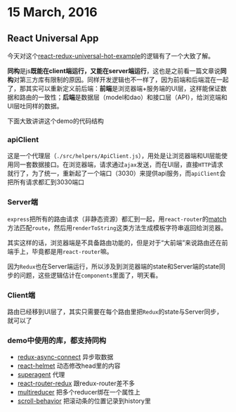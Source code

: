 # 15 March, 2016

## React Universal App

今天对这个[react-redux-universal-hot-example](https://github.com/erikras/react-redux-universal-hot-example)的逻辑有了一个大致了解。

**同构**是js**既能在client端运行，又能在server端运行**，这也是之前看一篇文章说**同构**对第三方库有限制的原因。同样开发逻辑也不一样了，因为前端和后端混在一起了，那其实可以重新定义前后端：**前端**是浏览器端+服务端的UI层，这样能保证数据和路由的一致性；**后端**是数据层（model和dao）和接口层（API），给浏览端和UI层吐同样的数据。

下面大致讲讲这个demo的代码结构

### apiClient

这是一个代理层（`./src/helpers/ApiClient.js`），用处是让浏览器端和UI层能使用同一套数据接口。在浏览器端，请求通过`ajax`发送，而在UI层，直接`HTTP`请求就行了，为了统一，重新起了一个端口（3030）来提供api服务，而`apiClient`会把所有请求都汇到3030端口

### Server端

`express`把所有的路由请求（非静态资源）都汇到一起，用`react-router`的[match](https://github.com/reactjs/react-router/blob/master/docs/API.md#match-routes-location-history-options--cb)方法匹配`route`，然后用`renderToString`这类方法生成模板字符串返回给浏览器。

其实这样的话，浏览器端是不具备路由功能的，但是对于“大前端”来说路由还在前端手上，毕竟都是用`react-router`嘛。

因为`Redux`也在Server端运行，所以涉及到浏览器端的state和Server端的state同步的问题，这些逻辑估计在`components`里面了，明天看。

### Client端

路由已经移到UI层了，其实只需要在每个路由里把`Redux`的state与Server同步，就可以了

### demo中使用的库，都支持同构

- [redux-async-connect](https://github.com/Rezonans/redux-async-connect) 异步取数据
- [react-helmet](https://www.npmjs.com/package/react-helmet) 动态修改head里的内容
- [superagent](https://www.npmjs.com/package/superagent) 代理
- [react-router-redux](https://github.com/reactjs/react-router-redux) 跟redux-router差不多
- [multireducer](https://github.com/erikras/multireducer) 把多个reducer绑在一个属性上
- [scroll-behavior](https://github.com/taion/scroll-behavior) 把滚动条的位置记录到history里